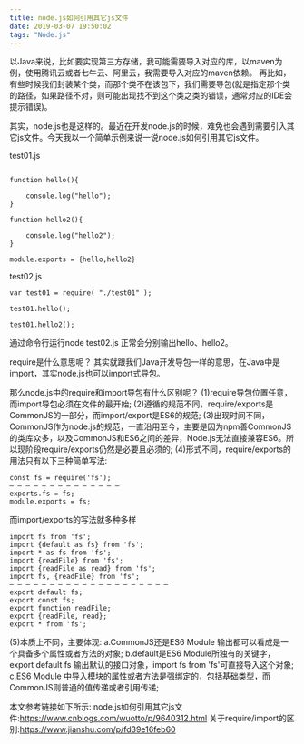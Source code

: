 ```yaml
---
title: node.js如何引用其它js文件
date: 2019-03-07 19:50:02
tags: "Node.js"
---
```


以Java来说，比如要实现第三方存储，我可能需要导入对应的库，以maven为例，使用腾讯云或者七牛云、阿里云，我需要导入对应的maven依赖。
再比如，有些时候我们封装某个类，而那个类不在该包下，我们需要导包(就是指定那个类的路径，如果路径不对，则可能出现找不到这个类之类的错误，通常对应的IDE会提示错误)。

其实，node.js也是这样的。最近在开发node.js的时候，难免也会遇到需要引入其它js文件。今天我以一个简单示例来说一说node.js如何引用其它js文件。
<!--more-->
test01.js
```

function hello(){
	
	console.log("hello");
}

function hello2(){
	
	console.log("hello2");
}

module.exports = {hello,hello2}
```


test02.js
```
var test01 = require( "./test01" );

test01.hello();

test01.hello2();
```

通过命令行运行node test02.js 正常会分别输出hello、hello2。

require是什么意思呢？
其实就跟我们Java开发导包一样的意思，在Java中是import，其实node.js也可以import式导包。

那么node.js中的require和import导包有什么区别呢？
(1)require导包位置任意，而import导包必须在文件的最开始;
(2)遵循的规范不同，require/exports是CommonJS的一部分，而import/export是ES6的规范;
(3)出现时间不同，CommonJS作为node.js的规范，一直沿用至今，主要是因为npm善CommonJS的类库众多，以及CommonJS和ES6之间的差异，Node.js无法直接兼容ES6。所以现阶段require/exports仍然是必要且必须的;
(4)形式不同，require/exports的用法只有以下三种简单写法:
```
const fs = require('fs');
— — — — — — — — — — — — — — 
exports.fs = fs;
module.exports = fs;
```
而import/exports的写法就多种多样
```
import fs from 'fs';
import {default as fs} from 'fs';
import * as fs from 'fs';
import {readFile} from 'fs';
import {readFile as read} from 'fs';
import fs, {readFile} from 'fs';
— — — — — — — — — — — — — — — — — — — — 
export default fs;
export const fs;
export function readFile;
export {readFile, read};
export * from 'fs';
```

(5)本质上不同，主要体现:
a.CommonJS还是ES6 Module 输出都可以看成是一个具备多个属性或者方法的对象;
b.default是ES6 Module所独有的关键字，export default fs 输出默认的接口对象，import fs from 'fs'可直接导入这个对象;
c.ES6 Module 中导入模块的属性或者方法是强绑定的，包括基础类型，而CommonJS则普通的值传递或者引用传递;


本文参考链接如下所示:
node.js如何引用其它js文件:https://www.cnblogs.com/wuotto/p/9640312.html
关于require/import的区别:https://www.jianshu.com/p/fd39e16feb60